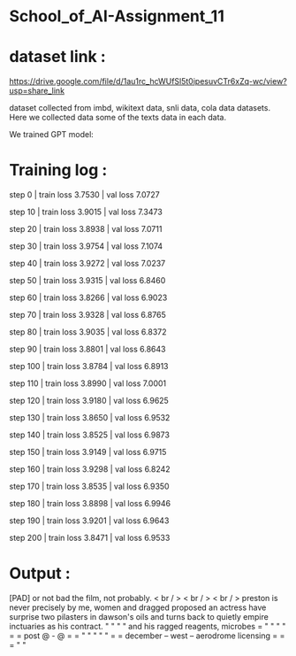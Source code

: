 # School_of_AI-Assignment_11


# dataset link : 

https://drive.google.com/file/d/1au1rc_hcWUfSl5t0ipesuvCTr6xZq-wc/view?usp=share_link

dataset collected from imbd, wikitext data, snli data, cola data datasets. Here we collected data some of the texts data in each data.

We trained GPT model:

# Training log :

step          0 | train loss 3.7530 | val loss 7.0727

step         10 | train loss 3.9015 | val loss 7.3473

step         20 | train loss 3.8938 | val loss 7.0711

step         30 | train loss 3.9754 | val loss 7.1074

step         40 | train loss 3.9272 | val loss 7.0237

step         50 | train loss 3.9315 | val loss 6.8460

step         60 | train loss 3.8266 | val loss 6.9023

step         70 | train loss 3.9328 | val loss 6.8765

step         80 | train loss 3.9035 | val loss 6.8372

step         90 | train loss 3.8801 | val loss 6.8643

step        100 | train loss 3.8784 | val loss 6.8913

step        110 | train loss 3.8990 | val loss 7.0001

step        120 | train loss 3.9180 | val loss 6.9625

step        130 | train loss 3.8650 | val loss 6.9532

step        140 | train loss 3.8525 | val loss 6.9873

step        150 | train loss 3.9149 | val loss 6.9715

step        160 | train loss 3.9298 | val loss 6.8242

step        170 | train loss 3.8535 | val loss 6.9350

step        180 | train loss 3.8898 | val loss 6.9946

step        190 | train loss 3.9201 | val loss 6.9643

step        200 | train loss 3.8471 | val loss 6.9533


# Output :

[PAD] or not bad the film, not probably. < br / > < br / > < br / > preston is never precisely by me, women and dragged proposed an actress have surprise two pilasters in dawson's oils and turns back to quietly empire inctuaries as his contract. " " " " and his ragged reagents, microbes = " " " " = = post @ - @ = = " " " " " = = december – west – aerodrome licensing = = = " "

